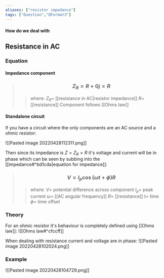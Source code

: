 ```yaml
---
aliases: ["resistor impedance"]
tags: ["Question","QFormat3"]
---
```


#### How do we deal with
## Resistance in AC
### Equation
#### Impedance component
> ### $$ Z_{R} = R + 0j = R $$ 
>> where:
>> $Z_{R}=$ [[resistance in AC|resistor impedance]]
>> $R=$ [[resistance]]
>> Component follows [[Ohms law]]

#### Standalone circuit
If you have a circuit where the only components are an AC source and a ohmic resistor:

![[Pasted image 20220428112311.png]]

Then since its impedance is $Z=Z_{R}=R$ it's voltage and current will be in phase which can be seen by subbing into the [[impedance#^bd1cda|equation for impedance]]:
> ### $$ V = I_{p} \cos(\omega t + \phi) R $$ 
>> where:
>> $V=$ potential difference across component
>> $I_{p}=$ peak current
>> $\omega=$ [[AC angular frequency]]
>> $R=$ [[resistance]]
>> $t=$ time
>> $\phi=$ time offset

### Theory
For an ohmic resistor it's behaviour is completely defined using [[Ohms law]]:
![[Ohms law#^cfccff]]

When dealing with resistance current and voltage are in phase:
![[Pasted image 20220428102024.png]]

### Example
![[Pasted image 20220428104729.png]]